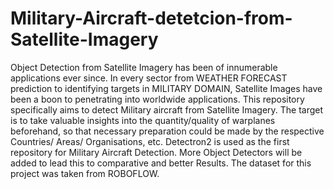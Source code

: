 # Military-Aircraft-detetcion-from-Satellite-Imagery
Object Detection from Satellite Imagery has been of innumerable applications ever since. In every sector from WEATHER FORECAST prediction to identifying targets in MILITARY DOMAIN, Satellite Images have been a boon to penetrating into worldwide applications. This repository specifically aims to detect Military aircraft from Satellite Imagery. The target is to take valuable insights into the quantity/quality of warplanes beforehand, so that necessary preparation could be made by the respective Countries/ Areas/ Organisations, etc. Detectron2 is used as the first repository for Military Aircraft Detection. More Object Detectors will be added to lead this to comparative and better Results. The dataset for this project was taken from ROBOFLOW.
